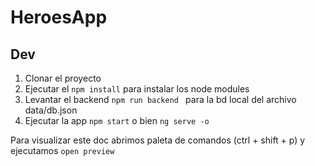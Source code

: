 # HeroesApp

## Dev

1. Clonar el proyecto
2. Ejecutar el  ```npm install``` para instalar los node modules 
3. Levantar el backend ```npm run backend ``` para la bd local del archivo data/db.json
4. Ejecutar la app ``` npm start ``` o bien ``` ng serve -o ```

Para visualizar este doc abrimos paleta de comandos (ctrl + shift + p) y ejecutamos ```open preview```
